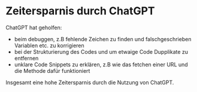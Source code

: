 # Zeitersparnis durch ChatGPT

ChatGPT hat geholfen:
- beim debuggen, z.B fehlende Zeichen zu finden und falschgeschrieben Variablen etc. zu korrigieren
- bei der Strukturierung des Codes und um etwaige Code Dupplikate zu entfernen
- unklare Code Snippets zu erklären, z.B wie das fetchen einer URL und die Methode dafür funktioniert 

Insgesamt eine hohe Zeitersparnis durch die Nutzung von ChatGPT.